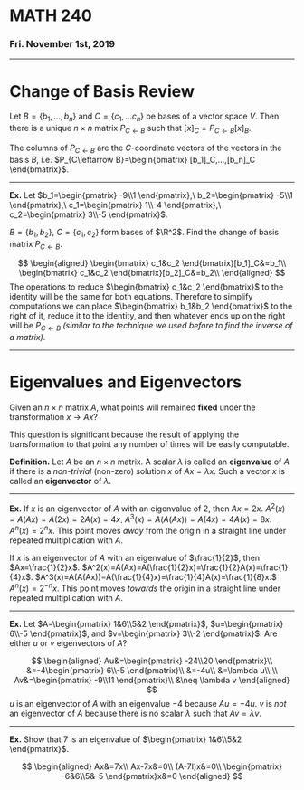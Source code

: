 # MATH 240
### Fri. November 1st, 2019
---

# Change of Basis Review
Let $B=\{b_1,...,b_n\}$ and $C=\{c_1,...c_n\}$ be bases of a vector space $V$. Then there is a unique $n\times n$ matrix $P_{C\leftarrow B}$ such that $[x]_C=P_{C\leftarrow B}[x]_B$.

The columns of $P_{C\leftarrow B}$ are the $C$-coordinate vectors of the vectors in the basis $B$, i.e. $P_{C\leftarrow B}=\begin{bmatrix}
    [b_1]_C,...,[b_n]_C
\end{bmatrix}$.

---
__Ex.__ Let $b_1=\begin{pmatrix}
    -9\\1
\end{pmatrix},\ b_2=\begin{pmatrix}
    -5\\1
\end{pmatrix},\ c_1=\begin{pmatrix}
    1\\-4
\end{pmatrix},\ c_2=\begin{pmatrix}
    3\\-5
\end{pmatrix}$.

$B=\{b_1,b_2\},\ C=\{c_1,c_2\}$ form bases of $\R^2$. Find the change of basis matrix $P_{C\leftarrow B}$.

$$
\begin{aligned}
    \begin{bmatrix}
        c_1&c_2
    \end{bmatrix}[b_1]_C&=b_1\\
    \begin{bmatrix}
        c_1&c_2
    \end{bmatrix}[b_2]_C&=b_2\\
\end{aligned}
$$ The operations to reduce $\begin{bmatrix}
    c_1&c_2
\end{bmatrix}$ to the identity will be the same for both equations. Therefore to simplify computations we can place $\begin{bmatrix}
    b_1&b_2
\end{bmatrix}$ to the right of it, reduce it to the identity, and then whatever ends up on the right will be $P_{C\leftarrow B}$ _(similar to the technique we used before to find the inverse of a matrix)_.

---
# Eigenvalues and Eigenvectors
Given an $n\times n$ matrix $A$, what points will remained __fixed__ under the transformation $x\rightarrow Ax$?

This question is significant because the result of applying the transformation to that point any number of times will be easily computable.

__Definition.__ Let $A$ be an $n\times n$ matrix. A scalar $\lambda$ is called an __eigenvalue__ of $A$ if there is a _non-trivial_ (non-zero) solution $x$ of $Ax=\lambda x$. Such a vector $x$ is called an __eigenvector__ of $\lambda$.

---
__Ex.__
If $x$ is an eigenvector of $A$ with an eigenvalue of $2$, then $Ax=2x$.
$A^2(x)=A(Ax)=A(2x)=2A(x)=4x$.
$A^3(x)=A(A(Ax))=A(4x)=4A(x)=8x.$
$A^n(x)=2^nx$.
This point moves _away_ from the origin in a straight line under repeated multiplication with $A$.

If $x$ is an eigenvector of $A$ with an eigenvalue of $\frac{1}{2}$, then $Ax=\frac{1}{2}x$.
$A^2(x)=A(Ax)=A(\frac{1}{2}x)=\frac{1}{2}A(x)=\frac{1}{4}x$.
$A^3(x)=A(A(Ax))=A(\frac{1}{4}x)=\frac{1}{4}A(x)=\frac{1}{8}x.$
$A^n(x)=2^{-n}x$.
This point moves _towards_ the origin in a straight line under repeated multiplication with $A$.

---
__Ex.__
Let $A=\begin{pmatrix}
    1&6\\5&2
\end{pmatrix}$, $u=\begin{pmatrix}
    6\\-5
\end{pmatrix}$, and $v=\begin{pmatrix}
    3\\-2
\end{pmatrix}$. Are either $u$ or $v$ eigenvectors of $A$?

$$
\begin{aligned}
    Au&=\begin{pmatrix}
        -24\\20
    \end{pmatrix}\\
    &=-4\begin{pmatrix}
        6\\-5
    \end{pmatrix}\\
    &=-4u\\
    &=\lambda u\\
    \\
    Av&=\begin{pmatrix}
        -9\\11
    \end{pmatrix}\\
    &\neq \lambda v
\end{aligned}
$$
$u$ is an eigenvector of $A$ with an eigenvalue $-4$ because $Au=-4u$.
$v$ is _not_ an eigenvector of $A$ because there is no scalar $\lambda$ such that $Av=\lambda v$.

---
__Ex.__
Show that $7$ is an eigenvalue of $\begin{pmatrix}
    1&6\\5&2
\end{pmatrix}$.

$$
\begin{aligned}
    Ax&=7x\\
    Ax-7x&=0\\
    (A-7I)x&=0\\
    \begin{pmatrix}
        -6&6\\5&-5    
    \end{pmatrix}x&=0
\end{aligned}
$$